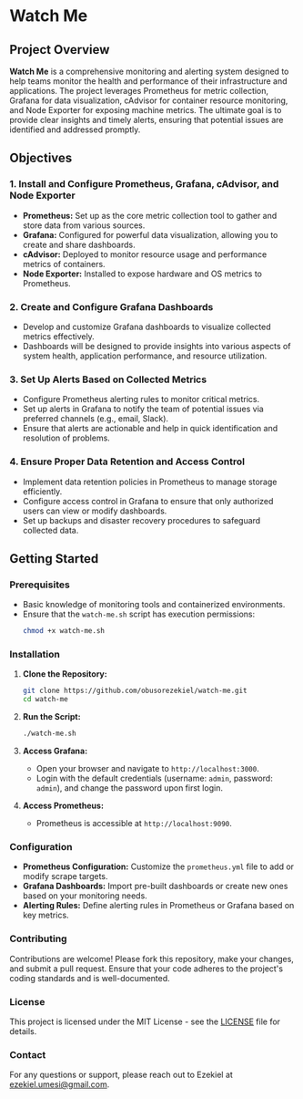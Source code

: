 # Watch Me

## Project Overview

**Watch Me** is a comprehensive monitoring and alerting system designed to help teams monitor the health and performance of their infrastructure and applications. The project leverages Prometheus for metric collection, Grafana for data visualization, cAdvisor for container resource monitoring, and Node Exporter for exposing machine metrics. The ultimate goal is to provide clear insights and timely alerts, ensuring that potential issues are identified and addressed promptly.

## Objectives

### 1. Install and Configure Prometheus, Grafana, cAdvisor, and Node Exporter

- **Prometheus:** Set up as the core metric collection tool to gather and store data from various sources.
- **Grafana:** Configured for powerful data visualization, allowing you to create and share dashboards.
- **cAdvisor:** Deployed to monitor resource usage and performance metrics of containers.
- **Node Exporter:** Installed to expose hardware and OS metrics to Prometheus.

### 2. Create and Configure Grafana Dashboards

- Develop and customize Grafana dashboards to visualize collected metrics effectively.
- Dashboards will be designed to provide insights into various aspects of system health, application performance, and resource utilization.

### 3. Set Up Alerts Based on Collected Metrics

- Configure Prometheus alerting rules to monitor critical metrics.
- Set up alerts in Grafana to notify the team of potential issues via preferred channels (e.g., email, Slack).
- Ensure that alerts are actionable and help in quick identification and resolution of problems.

### 4. Ensure Proper Data Retention and Access Control

- Implement data retention policies in Prometheus to manage storage efficiently.
- Configure access control in Grafana to ensure that only authorized users can view or modify dashboards.
- Set up backups and disaster recovery procedures to safeguard collected data.

## Getting Started

### Prerequisites

- Basic knowledge of monitoring tools and containerized environments.
- Ensure that the `watch-me.sh` script has execution permissions:
  ```bash
  chmod +x watch-me.sh
  ```

### Installation

1. **Clone the Repository:**
   ```bash
   git clone https://github.com/obusorezekiel/watch-me.git
   cd watch-me
   ```

2. **Run the Script:**
   ```bash
   ./watch-me.sh
   ```

3. **Access Grafana:**
   - Open your browser and navigate to `http://localhost:3000`.
   - Login with the default credentials (username: `admin`, password: `admin`), and change the password upon first login.

4. **Access Prometheus:**
   - Prometheus is accessible at `http://localhost:9090`.

### Configuration

- **Prometheus Configuration:** Customize the `prometheus.yml` file to add or modify scrape targets.
- **Grafana Dashboards:** Import pre-built dashboards or create new ones based on your monitoring needs.
- **Alerting Rules:** Define alerting rules in Prometheus or Grafana based on key metrics.

### Contributing

Contributions are welcome! Please fork this repository, make your changes, and submit a pull request. Ensure that your code adheres to the project's coding standards and is well-documented.

### License

This project is licensed under the MIT License - see the [LICENSE](LICENSE) file for details.

### Contact

For any questions or support, please reach out to Ezekiel at ezekiel.umesi@gmail.com.
